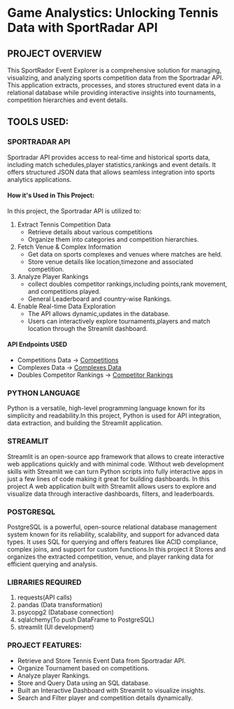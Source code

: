  # Game Analystics: Unlocking Tennis Data with SportRadar API

 ## PROJECT OVERVIEW
 
 This SportRador Event Explorer is a comprehensive solution for managing, visualizing, and analyzing sports competition data from the Sportradar API. This application extracts, processes, and stores structured event data in a relational database while providing interactive insights into tournaments, competition hierarchies and event details.
 
 ## TOOLS USED:

 ### SPORTRADAR API

 Sportradar API provides access to real-time and historical sports data, including match schedules,player statistics,rankings and event details. It offers structured JSON data that allows seamless integration into sports analytics applications.

 #### How it's Used in This Project:

 In this project, the Sportradar API is utilized to:

 1. Extract Tennis Competition Data
    * Retrieve details about various competitions
    * Organize them into categories and competition hierarchies.
 2. Fetch Venue & Complex Information
    * Get data on sports complexes and venues where matches are held.
    * Store venue details like location,timezone and associated competition.
 3. Analyze Player Rankings
    * collect doubles competitor rankings,including points,rank movement, and competitions played.
    * General Leaderboard and country-wise Rankings.
 4. Enable Real-time Data Exploration
    * The API allows dynamic,updates in the database.
    * Users can interactively explore tournaments,players and match location through the Streamlit dashboard.

  #### API Endpoints USED
  * Competitions Data -> [Competitions](https://developer.sportradar.com/tennis/reference/competitions)
  * Complexes Data -> [Complexes Data](https://developer.sportradar.com/tennis/reference/complexes)
  * Doubles Competitor Rankings -> [Competitor Rankings](https://developer.sportradar.com/tennis/reference/doubles-competitor-rankings)

### PYTHON LANGUAGE

Python is a versatile, high-level programming language known for its simplicity and readability.In this project, Python is used for API integration, data extraction, and building the Streamlit application.

### STREAMLIT 

Streamlit is an open-source app framework that allows to create interactive web applications quickly and with minimal code. Without web development skills with Streamlit we can turn Python scripts into fully interactive apps in just a few lines of code making it great for building dashboards. In this project A web application built with Streamlit allows users to explore and visualize data through interactive dashboards, filters, and leaderboards.

### POSTGRESQL

PostgreSQL is a powerful, open-source relational database management system known for its reliability, scalability, and support for advanced data types. It uses SQL for querying and offers features like ACID compliance, complex joins, and support for custom functions.In this project it Stores and organizes the extracted competition, venue, and player ranking data for efficient querying and analysis.

### LIBRARIES REQUIRED

  1. requests(API calls)
  2. pandas (Data transformation)
  3. psycopg2 (Database connection)
  4. sqlalchemy(To push DataFrame to PostgreSQL)
  5. streamlit (UI development) 

### PROJECT FEATURES:
  * Retrieve and Store Tennis Event Data from Sportradar API.
  * Organize Tournament based on competitions.
  * Analyze player Rankings.
  * Store and Query Data using an SQL database.
  * Built an Interactive Dashboard with Streamlit to visualize insights.
  * Search and Filter player and competition details dynamically.

